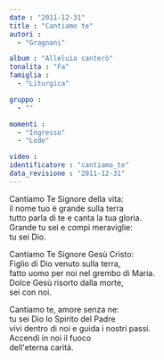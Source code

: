 ```yaml
---
date : "2011-12-31"
title : "Cantiamo te"
autori : 
  - "Gragnani"

album : "Alleluia canterò"
tonalita : "Fa"
famiglia : 
  - "Liturgica"

gruppo : 
  - ""

momenti : 
  - "Ingresso"
  - "Lode"

video : 
identificatore : "cantiamo_te"
data_revisione : "2011-12-31"
---
```

  
  
  
Cantiamo Te Signore della vita:    
il nome  tuo è grande sulla terra  
tutto parla di te e canta la tua gloria.  
Grande tu sei e compi meraviglie:  
tu sei Dio.      
  
  
  
  
Cantiamo Te Signore Gesù Cristo:  
Figlio di Dio venuto sulla terra,  
fatto uomo per noi nel grembo di Maria.  
Dolce Gesù risorto dalla morte,  
sei con noi.  
  
  
  
  
Cantiamo te, amore senza ne:  
tu sei Dio lo Spirito del Padre  
vivi dentro di noi e guida i nostri passi.  
Accendi in noi il fuoco  
dell'eterna carità.  
  
  
  
  
